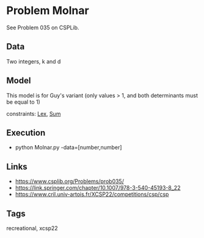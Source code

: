 # Problem Molnar

See Problem 035 on CSPLib.

## Data
  Two integers, k and d

## Model

  This model is for Guy's variant (only values > 1, and both determinants must be equal to 1)

  constraints: [Lex](http://pycsp.org/documentation/constraints/Lex), [Sum](http://pycsp.org/documentation/constraints/Sum)

## Execution
  - python Molnar.py -data=[number,number]

## Links
  - https://www.csplib.org/Problems/prob035/
  - https://link.springer.com/chapter/10.1007/978-3-540-45193-8_22
  - https://www.cril.univ-artois.fr/XCSP22/competitions/csp/csp

## Tags
  recreational, xcsp22
